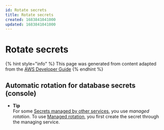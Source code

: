 ```yaml
---
id: Rotate secrets
title: Rotate secrets
created: 1683841041000
updated: 1683841041000
---
```

# Rotate secrets

{% hint style="info" %}
This page was generated from content adapted from the [AWS Developer Guide](https://github.com/awsdocs/aws-secrets-manager-docs.git)
{% endhint %}

## Automatic rotation for database secrets (console)

- **Tip**  
For some [Secrets managed by other services](service-linked-secrets.md), you use *managed rotation*\. To use [Managed rotation](rotate-secrets_managed.md), you first create the secret through the managing service\.


